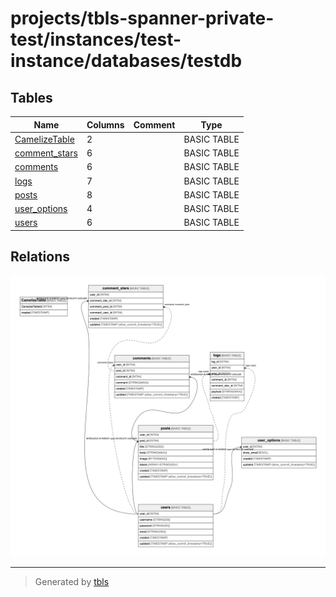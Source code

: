 # projects/tbls-spanner-private-test/instances/test-instance/databases/testdb

## Tables

| Name | Columns | Comment | Type |
| ---- | ------- | ------- | ---- |
| [CamelizeTable](CamelizeTable.md) | 2 |  | BASIC TABLE |
| [comment_stars](comment_stars.md) | 6 |  | BASIC TABLE |
| [comments](comments.md) | 6 |  | BASIC TABLE |
| [logs](logs.md) | 7 |  | BASIC TABLE |
| [posts](posts.md) | 8 |  | BASIC TABLE |
| [user_options](user_options.md) | 4 |  | BASIC TABLE |
| [users](users.md) | 6 |  | BASIC TABLE |

## Relations

![er](schema.png)

---

> Generated by [tbls](https://github.com/k1LoW/tbls)
